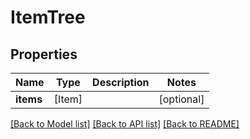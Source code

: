 # ItemTree

## Properties
Name | Type | Description | Notes
------------ | ------------- | ------------- | -------------
**items** | [Item] |  | [optional] 

[[Back to Model list]](../README.md#documentation-for-models) [[Back to API list]](../README.md#documentation-for-api-endpoints) [[Back to README]](../README.md)


